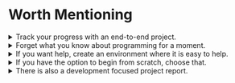 # Worth Mentioning

<details>
<summary>Track your progress with an end-to-end project.</summary>
<span style="display: block; margin-left: 20px;">

Having an end-to-end project that uses the project you are developing helps you discover and prioritize issues.

Initially we began with [Pong], then we became more ambitious:

<details open>
<summary><b>Week 1:</b> Compile</summary>
<span style="display: block; margin-left: 20px;">

```bash
$ wasm-pack build -- --features "wasm gl"
# ..
[INFO]: :-) Done in 37.87s
[INFO]: :-) Your wasm pkg is ready to publish at ./pkg.
```

</span>
</details>

<details open>
<summary><b>Week 2:</b> Runs 1 frame</summary>
<span style="display: block; margin-left: 20px;">

![Pong Crash](pong_crash_screenshot.png)

</span>
</details>

<details open>
<summary><b>Week 3:</b> It moves</summary>
<span style="display: block; margin-left: 20px;">

![Pong Moves](pong_move.gif)

</span>
</details>

<details open>
<summary><b>Week 4:</b> Audio</summary>
<span style="display: block; margin-left: 20px;">

<video controls><source src="2020-04-09_pong_wasm_audio.mp4" /></video>

</span>
</details>


</span>
</details>

<details>
<summary>Forget what you know about programming for a moment.</summary>
<span style="display: block; margin-left: 20px; font-size: 1.5em;">

<a href="canvas_wrong_coordinates.png" target="_blank"><img src="canvas_wrong_coordinates.png" width="400" height="300" /></a>

In the following sequence `canvas.width()` is a getter. Where is `canvas.set_attribute("width", 640)` called?

1. A
2. `canvas.width()` -> 800
3. B
4. `canvas.width()` -> 800
5. C
6. `canvas.width()` -> 640
7. D


<details>
<summary>Answer</summary>
<span style="display: block; margin-left: 20px;">

B. See [amethyst#2247 (comment)]

1. `canvas.width()` -> 800
2. `canvas.set_attribute("width", 640);`
3. `canvas.width()` -> 800
4. Do who-knows-what with Gpu Device and contexts
5. `canvas.width()` -> 640

</span>
</details>

</span>
</details>

<details>
<summary>If you want help, create an environment where it is easy to help.</summary>
<span style="display: block; margin-left: 20px;">

Effort in the first week was solely to make it easy for people to see what issues are ready to be work on.

* The difficulty of nearly every issue was pretty high, but every week new issues were created.
* Really fortunate that [`@chemicstry`] wasn't phased by the level of difficulty, and got us through the multithreading issue.
* Within a day after posting two good [starter] [issues], they were fixed by someone new.

</span>
</details>

<details>
<summary>If you have the option to begin from scratch, choose that.</summary>
<span style="display: block; margin-left: 20px;">

Retrofitting browser WASM support &ndash; asynchronous event handling model &ndash; to an existing application that is designed for synchronous execution is somewhat messy.

</span>
</details>

<details>
<summary>There is also a development focused project report.</summary>
<span style="display: block; margin-left: 20px;">

Online at <https://amethyst.github.io/wasm_rush_report/>.

This covers:

* How the project was managed.
* Project implementation time line.
* Links to forks, issues, and PRs that made it back to upstream repositories.
* Future work.

</span>
</details>

[`@chemicstry`]: https://github.com/chemicstry
[amethyst#2247 (comment)]: https://github.com/amethyst/amethyst/issues/2247#issuecomment-616800595
[issues]: https://github.com/amethyst/amethyst/issues/2216
[Pong]: https://github.com/amethyst/pong_wasm
[starter]: https://github.com/amethyst/amethyst/issues/2215
